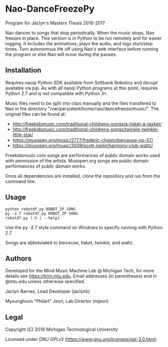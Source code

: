# Nao-DanceFreezePy

Program for Jaclyn's Masters Thesis 2016-2017

Nao dances to songs that stop periodically. When the music stops, Nao freezes in place. This version is in Python to be run remotely and for easier logging. It includes the animations, plays the audio, and logs start/stop times. Turn autonomous life off using Nao's web interface before running the program or else Nao will move during the pauses.

## Installation
Requires naoqi Python SDK available from Softbank Robotics and docopt available via pip. As with all naoqi Python programs at this point, requires Python 2.7 and is not compatible with Python 3+.

Music files need to be split into clips manually and the files transfered to Nao in the directory "/var/persistent/home/nao/dancefreeze/music/". The original files can be found at:

- <http://freekidsmusic.com/traditional-childrens-songs/a-tisket-a-tasket/>
- <http://freekidsmusic.com/traditional-childrens-songs/twinkle-twinkle-little-star/>
- <https://musopen.org/music/2777/frederic-chopin/berceuse-op-57/>
- <https://musopen.org/music/3039/scott-joplin/harmony-club-waltz/>

Freekidsmusic.com songs are performances of public domain works used with permission of the artists. Musopen.org songs are public domain performances of public domain works. 

Once all dependencies are installed, clone the repository and run from the command line.

## Usage
	python robotdf.py ROBOT_IP SONG
	py -2.7 robotdf.py ROBOT_IP SONG
	robotdf.py (-h | --help)

Use the py -2.7 style command on Windows to specify running with Python 2.7.

Songs are abbreviated to berceuse, tisket, twinkle, and waltz.

## Authors
Developed for the Mind Music Machine Lab @ Michigan Tech, for more details see https://trim.mtu.edu. Email addresses (in parentheses) end in @mtu.edu unless otherwise specified.

Jaclyn Barnes, Lead Developer (jaclynb)

Myounghoon "Philart" Jeon, Lab Director (mjeon)


## Legal

Copyright (C) 2018 Michigan Technological University

Licensed under GNU GPLv3 (https://www.gnu.org/licenses/gpl-3.0.html)